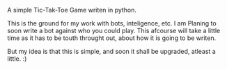 A simple Tic-Tak-Toe Game writen in python.

This is the ground for my work with bots, inteligence, etc.
I am Planing to soon write a bot against who you could play.
This afcourse will take a little time as it has to be touth
throught out, about how it is going to be writen.

But my idea is that this is simple, and soon it shall be upgraded,
atleast a little. :)
